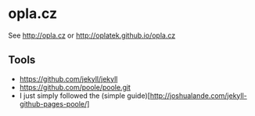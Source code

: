 # opla.cz
See http://opla.cz or http://oplatek.github.io/opla.cz

## Tools
 - https://github.com/jekyll/jekyll
 - https://github.com/poole/poole.git
 - I just simply followed the (simple guide)[http://joshualande.com/jekyll-github-pages-poole/]
